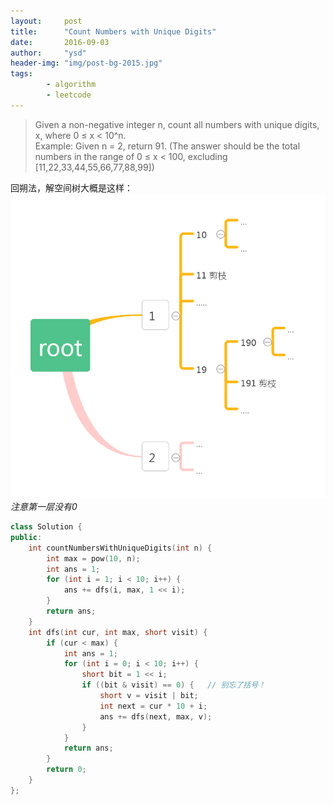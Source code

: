 ```yaml
---
layout:     post
title:      "Count Numbers with Unique Digits"
date:       2016-09-03
author:     "ysd"
header-img: "img/post-bg-2015.jpg"
tags:      
        - algorithm
        - leetcode
---
```


>Given a non-negative integer n, count all numbers with unique digits, x, where 0 ≤ x < 10^n.                  
Example:
Given n = 2, return 91. 
(The answer should be the total numbers in the range of 0 ≤ x < 100, 
excluding [11,22,33,44,55,66,77,88,99])


回朔法，解空间树大概是这样：
![](/img/in-post/2016-09-03-cnud-rs.png)
_注意第一层没有0_

```cpp
class Solution {
public:
    int countNumbersWithUniqueDigits(int n) {
        int max = pow(10, n);
        int ans = 1;
        for (int i = 1; i < 10; i++) {
            ans += dfs(i, max, 1 << i);
        }
        return ans;
    }
    int dfs(int cur, int max, short visit) {
        if (cur < max) {
            int ans = 1;
            for (int i = 0; i < 10; i++) {
                short bit = 1 << i;
                if ((bit & visit) == 0) {   // 别忘了括号！
                    short v = visit | bit;
                    int next = cur * 10 + i;
                    ans += dfs(next, max, v);
                }
            }
            return ans;
        }
        return 0;
    }
};
```